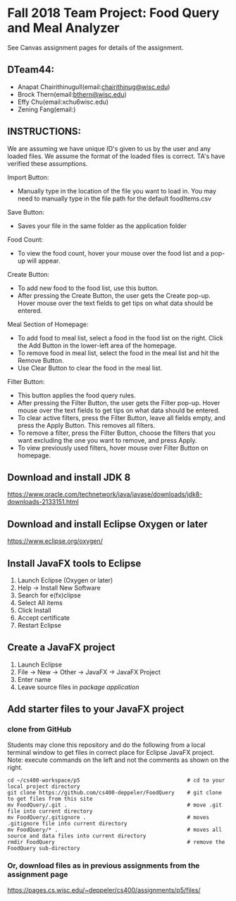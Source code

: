 # Fall 2018 Team Project: Food Query and Meal Analyzer

See Canvas assignment pages for details of the assignment.

## DTeam44:

- Anapat Chairithinugull(email:chairithinug@wisc.edu)
- Brock Thern(email:bthern@wisc.edu)
- Effy Chu(email:xchu6wisc.edu)
- Zening Fang(email:)

## INSTRUCTIONS:
We are assuming we have unique ID's given to us by the user and any loaded files. We assume the format of the loaded files is correct.
TA's have verified these assumptions.

Import Button:
* Manually type in the location of the file you want to load in. You may need to manually type in the file path for the default foodItems.csv

Save Button:
* Saves your file in the same folder as the application folder

Food Count:
* To view the food count, hover your mouse over the food list and a pop-up will appear.

Create Button:
* To add new food to the food list, use this button.
* After pressing the Create Button, the user gets the Create pop-up. Hover mouse over the text fields to get tips on what data should be entered.

Meal Section of Homepage:
* To add food to meal list, select a food in the food list on the right. Click the Add Button in the lower-left area of the homepage.
* To remove food in meal list, select the food in the meal list and hit the Remove Button.
* Use Clear Button to clear the food in the meal list.

Filter Button:
* This button applies the food query rules.
* After pressing the Filter Button, the user gets the Filter pop-up. Hover mouse over the text fields to get tips on what data should be entered.
* To clear active filters, press the Filter Button, leave all fields empty, and press the Apply Button. This removes all filters.
* To remove a filter, press the Filter Button, choose the filters that you want excluding the one you want to remove, and press Apply.
* To view previously used filters, hover mouse over Filter Button on homepage.

## Download and install JDK 8

https://www.oracle.com/technetwork/java/javase/downloads/jdk8-downloads-2133151.html

## Download and install Eclipse Oxygen or later

https://www.eclipse.org/oxygen/

## Install JavaFX tools to Eclipse

1. Launch Eclipse (Oxygen or later)
2. Help -> Install New Software
3. Search for e(fx)clipse
4. Select All items
5. Click  Install
6. Accept certificate
7. Restart Eclipse

## Create a JavaFX project

1. Launch Eclipse
2. File -> New -> Other -> JavaFX -> JavaFX Project
3. Enter name
4. Leave source files in *package application*

## Add starter files to your JavaFX project

### clone from GitHub

Students may clone this repository and do the following from a local terminal window to get files in correct place for Eclipse JavaFX project.  Note: execute commands on the left and not the comments as shown on the right.

```
cd ~/cs400-workspace/p5                                  # cd to your local project directory
git clone https://github.com/cs400-deppeler/FoodQuery    # git clone to get files from this site
mv FoodQuery/.git .                                      # move .git file into current directory
mv FoodQuery/.gitignore .                                # moves .gitignore file into current directory
mv FoodQuery/* .                                         # moves all source and data files into current directory
rmdir FoodQuery                                          # remove the FoodQuery sub-directory
```

### Or, download files as in previous assignments from the assignment page

https://pages.cs.wisc.edu/~deppeler/cs400/assignments/p5/files/
